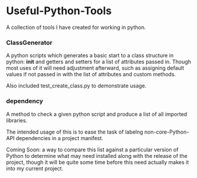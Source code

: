 # Useful-Python-Tools
A collection of tools I have created for working in python.


<h3>ClassGenerator</h3>


  
A python scripts which generates a basic start to a class structure in python: __init__ and getters and setters for a list of attributes passed in. Though most uses of it will need adjustment afterward, such as assigning default values if not passed in with the list of attributes and custom methods.
    
Also included test_create_class.py to demonstrate usage.
    




<h3>dependency</h3>


  
A method to check a given python script and produce a list of all imported libraries.
    
The intended usage of this is to ease the task of labelng non-core-Python-API dependencies in a project manifest.
    
Coming Soon: a way to compare this list against a particular version of Python to determine what may need installed along with the release of the project, though it will be quite some time before this need actually makes it into my current project.
    


